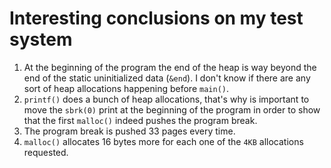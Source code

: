 # Interesting conclusions on my test system

1. At the beginning of the program the end of the heap is way beyond the end of the static uninitialized data (`&end`).
   I don't know if there are any sort of heap allocations happening before `main()`.
2. `printf()` does a bunch of heap allocations, that's why is important to move the `sbrk(0)` print at the beginning of the program in order to show that the first `malloc()` indeed pushes the program break.
3. The program break is pushed 33 pages every time.
4. `malloc()` allocates 16 bytes more for each one of the `4KB` allocations requested.

